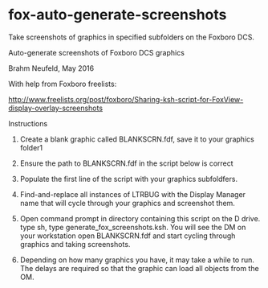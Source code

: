# fox-auto-generate-screenshots
Take screenshots of graphics in specified subfolders on the Foxboro DCS.

Auto-generate screenshots of Foxboro DCS graphics

Brahm Neufeld, May 2016

With help from Foxboro freelists: 

http://www.freelists.org/post/foxboro/Sharing-ksh-script-for-FoxView-display-overlay-screenshots

Instructions

1. Create a blank graphic called BLANKSCRN.fdf, save it to your graphics folder1

2. Ensure the path to BLANKSCRN.fdf in the script below is correct

3. Populate the first line of the script with your graphics subfoldfers. 

4. Find-and-replace all instances of LTRBUG with the Display Manager name  that will cycle through your graphics and screenshot them. 

5. Open command prompt in directory containing this script on the D drive. type sh, type  generate_fox_screenshots.ksh. You will see the DM on your workstation  open BLANKSCRN.fdf and start cycling through graphics and taking screenshots. 

6. Depending on how many graphics you have, it may take a while to run. The delays are required so that the graphic can load all objects from the OM.
